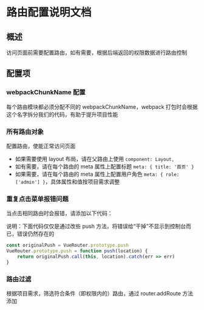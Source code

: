 # 路由配置说明文档

## 概述

访问页面前需要配置路由，如有需要，根据后端返回的权限数据进行路由控制

## 配置项

### webpackChunkName 配置

每个路由模块都必须分配不同的 webpackChunkName，webpack 打包时会根据这个名字拆分我们的代码，有助于提升项目性能

### 所有路由对象

配置路由，使能正常访问页面

-   如果需要使用 layout 布局，请在父路由上使用 `component: Layout,`
-   如有需要，请在每个路由的 meta 属性上配置标题 `meta: { title: '首页' }`
-   如果需要，请在每个路由的 meta 属性上配置用户角色 `meta: { role: ['admin'] }`，具体属性和值按项目需求调整

### 重复点击菜单报错问题

当点击相同路由时会报错，请添加以下代码：

说明：下面代码仅仅是通过改些 push 方法，将错误给“干掉”不显示到控制台而已，错误仍然存在的

```javascript
const originalPush = VueRouter.prototype.push
VueRouter.prototype.push = function push(location) {
	return originalPush.call(this, location).catch(err => err)
}
```

### 路由过滤

根据项目需求，筛选符合条件（即权限内的）路由，通过 router.addRoute 方法添加
